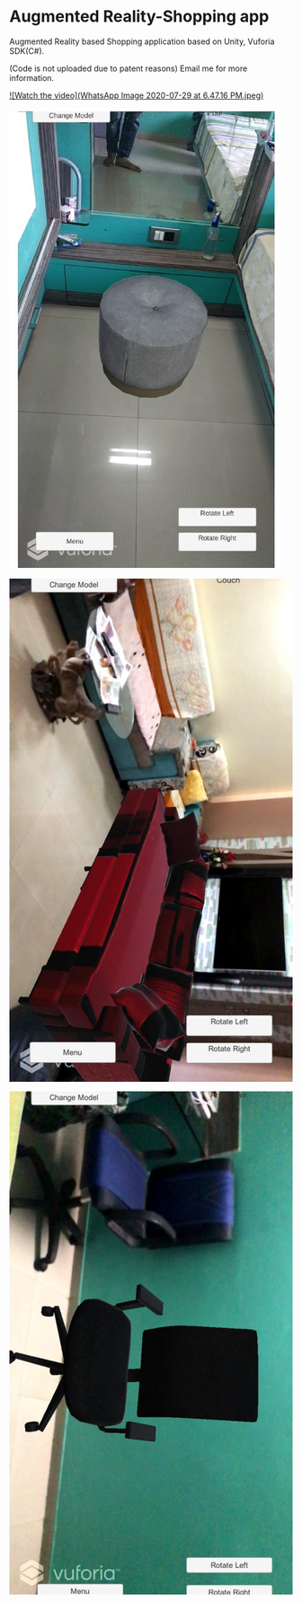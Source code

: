 # Augmented Reality-Shopping app
Augmented Reality based Shopping application based on Unity, Vuforia SDK(C#).

(Code is not uploaded due to patent reasons)
Email me for more information.

[![Watch the video](WhatsApp Image 2020-07-29 at 6.47.16 PM.jpeg)](https://youtu.be/9lK6wGC9LYs)

<p><img alt="Image" title="icon" src="Annotation 2020-07-29 191858.jpg" /></p>

<p><img alt="Image" title="icon" src="WhatsApp Image 2020-07-29 at 6.47.16 PM (1).jpeg" /></p>

<p><img alt="Image" title="icon" src="WhatsApp Image 2020-07-29 at 6.47.16 PM.jpeg" /></p>
